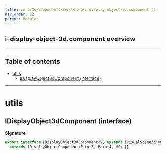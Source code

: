 ```yaml
---
title: core/3d/components/rendering/i-display-object-3d.component.ts
nav_order: 32
parent: Modules
---
```


## i-display-object-3d.component overview

---

<h2 class="text-delta">Table of contents</h2>

- [utils](#utils)
  - [IDisplayObject3dComponent (interface)](#idisplayobject3dcomponent-interface)

---

# utils

## IDisplayObject3dComponent (interface)

**Signature**

```ts
export interface IDisplayObject3dComponent<VS extends IVisualScene3dComponent = IVisualScene3dComponent>
  extends IDisplayObjectComponent<Point3, Point4, VS> {}
```
